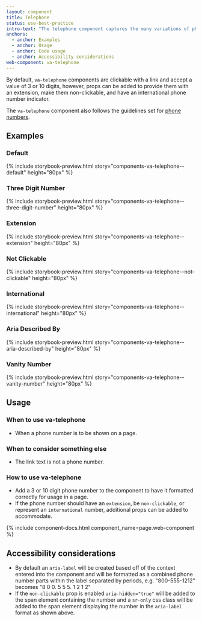 ```yaml
---
layout: component
title: Telephone
status: use-best-practice
intro-text: "The telephone component captures the many variations of phone numbers displayed on VA.gov." 
anchors:
  - anchor: Examples
  - anchor: Usage
  - anchor: Code usage
  - anchor: Accessibility considerations
web-component: va-telephone
---
```


By default, `va-telephone` components are clickable with a link and accept a value of 3 or 10 digits, however, props can be added to provide them with an extension, make them non-clickable, and have an international phone number indicator.

The `va-telephone` component also follows the guidelines set for <a href="https://design.va.gov/content-style-guide/dates-and-numbers#phone-numbers">phone numbers</a>.

## Examples

### Default

{% include storybook-preview.html story="components-va-telephone--default" height="80px" %}

### Three Digit Number

{% include storybook-preview.html story="components-va-telephone--three-digit-number" height="80px" %}

### Extension

{% include storybook-preview.html story="components-va-telephone--extension" height="80px" %}

### Not Clickable

{% include storybook-preview.html story="components-va-telephone--not-clickable" height="80px" %}

### International

{% include storybook-preview.html story="components-va-telephone--international" height="80px" %}

### Aria Described By

{% include storybook-preview.html story="components-va-telephone--aria-described-by" height="80px" %}

### Vanity Number

{% include storybook-preview.html story="components-va-telephone--vanity-number" height="80px" %}

## Usage

### When to use va-telephone

- When a phone number is to be shown on a page.

### When to consider something else

- The link text is not a phone number.

### How to use va-telephone

- Add a 3 or 10 digit phone number to the component to have it formatted correctly for usage in a page.
- If the phone number should have an `extension`, be `non-clickable`, or represent an `international` number, additional props can be added to accommodate.

{% include component-docs.html component_name=page.web-component %}

## Accessibility considerations

- By default an `aria-label` will be created based off of the context entered into the component and will be formatted as a combined phone number parts within the label separated by periods, e.g. "800-555-1212" becomes "8 0 0. 5 5 5. 1 2 1 2"
- If the `non-clickable` prop is enabled `aria-hidden="true"` will be added to the span element containing the  number and a `sr-only` css class will be added to the span element displaying the number in the `aria-label` format as shown above. 